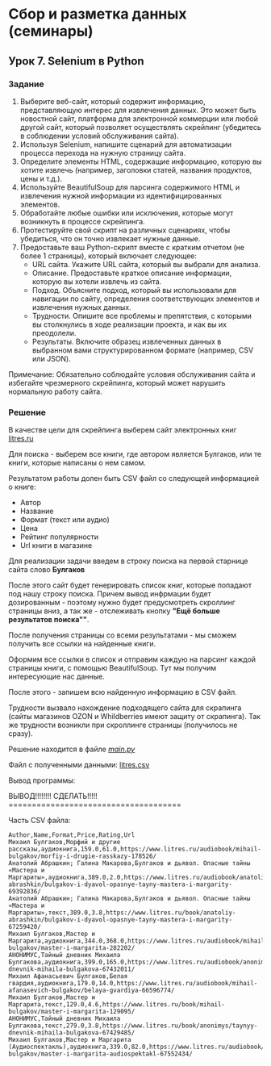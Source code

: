 # Сбор и разметка данных (семинары)
## Урок 7. Selenium в Python

### Задание

1. Выберите веб-сайт, который содержит информацию, представляющую интерес для извлечения данных. Это может 
   быть новостной сайт, платформа для электронной коммерции или любой другой сайт, который позволяет осуществлять 
   скрейпинг (убедитесь в соблюдении условий обслуживания сайта).
2. Используя Selenium, напишите сценарий для автоматизации процесса перехода на нужную страницу сайта.
3. Определите элементы HTML, содержащие информацию, которую вы хотите извлечь (например, заголовки статей, названия 
   продуктов, цены и т.д.).
4. Используйте BeautifulSoup для парсинга содержимого HTML и извлечения нужной информации из идентифицированных 
   элементов.
5. Обработайте любые ошибки или исключения, которые могут возникнуть в процессе скрейпинга.
6. Протестируйте свой скрипт на различных сценариях, чтобы убедиться, что он точно извлекает нужные данные.
7. Предоставьте ваш Python-скрипт вместе с кратким отчетом (не более 1 страницы), который включает следующее: 
   - URL сайта. Укажите URL сайта, который вы выбрали для анализа. 
   - Описание. Предоставьте краткое описание информации, которую вы хотели извлечь из сайта. 
   - Подход. Объясните подход, который вы использовали для навигации по сайту, определения соответствующих 
     элементов и извлечения нужных данных. 
   - Трудности. Опишите все проблемы и препятствия, с которыми вы столкнулись в ходе реализации проекта, 
     и как вы их преодолели. 
   - Результаты. Включите образец извлеченных данных в выбранном вами структурированном формате 
     (например, CSV или JSON). 

Примечание: Обязательно соблюдайте условия обслуживания сайта и избегайте чрезмерного скрейпинга, который 
может нарушить нормальную работу сайта.

### Решение

В качестве цели для скрейпинга выберем сайт электронных книг [litres.ru](https://litres.ru)

Для поиска - выберем все книги, где автором является Булгаков, или те книги, которые написаны о нем самом.

Результатом работы долен быть CSV файл со следующей информацией о книге:
- Автор
- Название
- Формат (текст или аудио)
- Цена
- Рейтинг популярности
- Url книги в магазине

Для реализации задачи введем в строку поиска на первой старнице сайта слово **Булгаков**

После этого сайт будет генерировать список книг, которые попадают под нашу строку поиска.
Причем вывод инфрмации будет дозированным - поэтому нужно будет предусмотреть скроллинг
страницы вниз, а так же - отслеживать кнопку **"Ещё больше результатов поиска""**.

После получения страницы со всеми результатами - мы сможем получить все ссылки на найденные книги.

Оформим все ссылки в список и отправим каждую на парсинг каждой страницы книги, с помощью
BeautifulSoup. Тут мы получим интересующие нас данные. 

После этого - запишем всю найденную информацию в CSV файл.

Трудности вызвало нахождение подходящего сайта для скрапинга (сайты магазинов OZON и Whildberries имеют защиту от 
скрапинга). Так же трудности возникли при скроллинге страницы (получилось не сразу).

Решение находится в файле *[main.py](main.py)*

Файл с полученными данными: [litres.csv](litres.csv)

Вывод программы:

ВЫВОД!!!!!!!!  СДЕЛАТЬ!!!!!  =====================================

Часть CSV файла:

    Author,Name,Format,Price,Rating,Url
    Михаил Булгаков,Морфий и другие рассказы,аудиокнига,159.0,61.0,https://www.litres.ru/audiobook/mihail-bulgakov/morfiy-i-drugie-rasskazy-178526/
    Анатолий Абрашкин; Галина Макарова,Булгаков и дьявол. Опасные тайны «Мастера и Маргариты»,аудиокнига,389.0,2.0,https://www.litres.ru/audiobook/anatoliy-abrashkin/bulgakov-i-dyavol-opasnye-tayny-mastera-i-margarity-69392836/
    Анатолий Абрашкин; Галина Макарова,Булгаков и дьявол. Опасные тайны «Мастера и Маргариты»,текст,389.0,3.8,https://www.litres.ru/book/anatoliy-abrashkin/bulgakov-i-dyavol-opasnye-tayny-mastera-i-margarity-67259420/
    Михаил Булгаков,Мастер и Маргарита,аудиокнига,344.0,368.0,https://www.litres.ru/audiobook/mihail-bulgakov/master-i-margarita-282202/
    АНОНИМУС,Тайный дневник Михаила Булгакова,аудиокнига,399.0,165.0,https://www.litres.ru/audiobook/anonimys/taynyy-dnevnik-mihaila-bulgakova-67432011/
    Михаил Афанасьевич Булгаков,Белая гвардия,аудиокнига,179.0,14.0,https://www.litres.ru/audiobook/mihail-afanasevich-bulgakov/belaya-gvardiya-66596774/
    Михаил Булгаков,Мастер и Маргарита,текст,129.0,4.6,https://www.litres.ru/book/mihail-bulgakov/master-i-margarita-129095/
    АНОНИМУС,Тайный дневник Михаила Булгакова,текст,279.0,3.8,https://www.litres.ru/book/anonimys/taynyy-dnevnik-mihaila-bulgakova-67429485/
    Михаил Булгаков,Мастер и Маргарита (Аудиоспектакль),аудиокнига,339.0,82.0,https://www.litres.ru/audiobook/mihail-bulgakov/master-i-margarita-audiospektakl-67552434/
